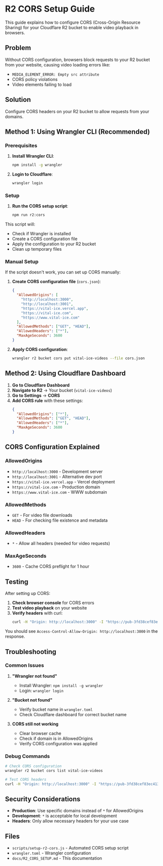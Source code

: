 # R2 CORS Setup Guide

This guide explains how to configure CORS (Cross-Origin Resource Sharing) for your Cloudflare R2 bucket to enable video playback in browsers.

## Problem

Without CORS configuration, browsers block requests to your R2 bucket from your website, causing video loading errors like:

- `MEDIA_ELEMENT_ERROR: Empty src attribute`
- CORS policy violations
- Video elements failing to load

## Solution

Configure CORS headers on your R2 bucket to allow requests from your domains.

## Method 1: Using Wrangler CLI (Recommended)

### Prerequisites

1. **Install Wrangler CLI**:

   ```bash
   npm install -g wrangler
   ```

2. **Login to Cloudflare**:
   ```bash
   wrangler login
   ```

### Setup

1. **Run the CORS setup script**:
   ```bash
   npm run r2:cors
   ```

This script will:

- Check if Wrangler is installed
- Create a CORS configuration file
- Apply the configuration to your R2 bucket
- Clean up temporary files

### Manual Setup

If the script doesn't work, you can set up CORS manually:

1. **Create CORS configuration file** (`cors.json`):

   ```json
   {
     "AllowedOrigins": [
       "http://localhost:3000",
       "http://localhost:3001",
       "https://vital-ice.vercel.app",
       "https://vital-ice.com",
       "https://www.vital-ice.com"
     ],
     "AllowedMethods": ["GET", "HEAD"],
     "AllowedHeaders": ["*"],
     "MaxAgeSeconds": 3600
   }
   ```

2. **Apply CORS configuration**:
   ```bash
   wrangler r2 bucket cors put vital-ice-videos --file cors.json
   ```

## Method 2: Using Cloudflare Dashboard

1. **Go to Cloudflare Dashboard**
2. **Navigate to R2** → Your bucket (`vital-ice-videos`)
3. **Go to Settings** → **CORS**
4. **Add CORS rule** with these settings:
   ```json
   {
     "AllowedOrigins": ["*"],
     "AllowedMethods": ["GET", "HEAD"],
     "AllowedHeaders": ["*"],
     "MaxAgeSeconds": 3600
   }
   ```

## CORS Configuration Explained

### AllowedOrigins

- `http://localhost:3000` - Development server
- `http://localhost:3001` - Alternative dev port
- `https://vital-ice.vercel.app` - Vercel deployment
- `https://vital-ice.com` - Production domain
- `https://www.vital-ice.com` - WWW subdomain

### AllowedMethods

- `GET` - For video file downloads
- `HEAD` - For checking file existence and metadata

### AllowedHeaders

- `*` - Allow all headers (needed for video requests)

### MaxAgeSeconds

- `3600` - Cache CORS preflight for 1 hour

## Testing

After setting up CORS:

1. **Check browser console** for CORS errors
2. **Test video playback** on your website
3. **Verify headers** with curl:
   ```bash
   curl -H "Origin: http://localhost:3000" -I "https://pub-3fd38cef83ec4139b038b229662d7717.r2.dev/cold-ambient-1.mp4"
   ```

You should see `Access-Control-Allow-Origin: http://localhost:3000` in the response.

## Troubleshooting

### Common Issues

1. **"Wrangler not found"**

   - Install Wrangler: `npm install -g wrangler`
   - Login: `wrangler login`

2. **"Bucket not found"**

   - Verify bucket name in `wrangler.toml`
   - Check Cloudflare dashboard for correct bucket name

3. **CORS still not working**
   - Clear browser cache
   - Check if domain is in AllowedOrigins
   - Verify CORS configuration was applied

### Debug Commands

```bash
# Check CORS configuration
wrangler r2 bucket cors list vital-ice-videos

# Test CORS headers
curl -H "Origin: http://localhost:3000" -I "https://pub-3fd38cef83ec4139b038b229662d7717.r2.dev/cold-ambient-1.mp4"
```

## Security Considerations

- **Production**: Use specific domains instead of `*` for AllowedOrigins
- **Development**: `*` is acceptable for local development
- **Headers**: Only allow necessary headers for your use case

## Files

- `scripts/setup-r2-cors.js` - Automated CORS setup script
- `wrangler.toml` - Wrangler configuration
- `docs/R2_CORS_SETUP.md` - This documentation
